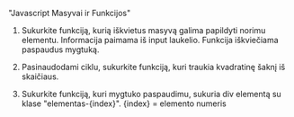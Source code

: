 "Javascript Masyvai ir Funkcijos"

 

1. Sukurkite funkciją, kurią iškvietus masyvą galima papildyti norimu elementu.
Informacija paimama iš input laukelio. Funkcija iškviečiama paspaudus mygtuką.

 

2. Pasinaudodami ciklu, sukurkite funkciją, kuri traukia kvadratinę šaknį iš skaičiaus.

 

3. Sukurkite funkciją, kuri mygtuko paspaudimu, sukuria div elementą su klase "elementas-{index}". {index} = elemento numeris 